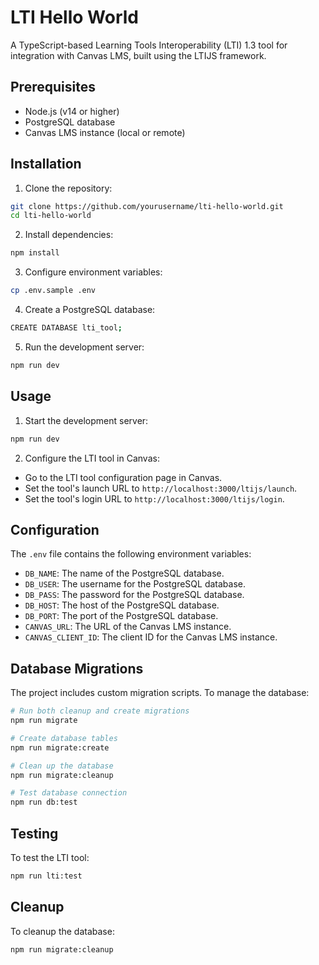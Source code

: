# LTI Hello World

A TypeScript-based Learning Tools Interoperability (LTI) 1.3 tool for integration with Canvas LMS, built using the LTIJS framework.

## Prerequisites

- Node.js (v14 or higher)
- PostgreSQL database
- Canvas LMS instance (local or remote)

## Installation

1. Clone the repository:

```bash
git clone https://github.com/yourusername/lti-hello-world.git
cd lti-hello-world
```

2. Install dependencies:

```bash
npm install
```

3. Configure environment variables:

```bash
cp .env.sample .env
```

4. Create a PostgreSQL database:

```bash
CREATE DATABASE lti_tool;
```

5. Run the development server:

```bash
npm run dev
```

## Usage

1. Start the development server:

```bash
npm run dev
```

2. Configure the LTI tool in Canvas:

- Go to the LTI tool configuration page in Canvas.
- Set the tool's launch URL to `http://localhost:3000/ltijs/launch`.
- Set the tool's login URL to `http://localhost:3000/ltijs/login`.

## Configuration

The `.env` file contains the following environment variables:

- `DB_NAME`: The name of the PostgreSQL database.
- `DB_USER`: The username for the PostgreSQL database.
- `DB_PASS`: The password for the PostgreSQL database.
- `DB_HOST`: The host of the PostgreSQL database.
- `DB_PORT`: The port of the PostgreSQL database.
- `CANVAS_URL`: The URL of the Canvas LMS instance.
- `CANVAS_CLIENT_ID`: The client ID for the Canvas LMS instance.

## Database Migrations

The project includes custom migration scripts. To manage the database:

```bash
# Run both cleanup and create migrations
npm run migrate

# Create database tables
npm run migrate:create

# Clean up the database
npm run migrate:cleanup

# Test database connection
npm run db:test
```

## Testing

To test the LTI tool:

```bash
npm run lti:test
```

## Cleanup

To cleanup the database:

```bash
npm run migrate:cleanup
```
